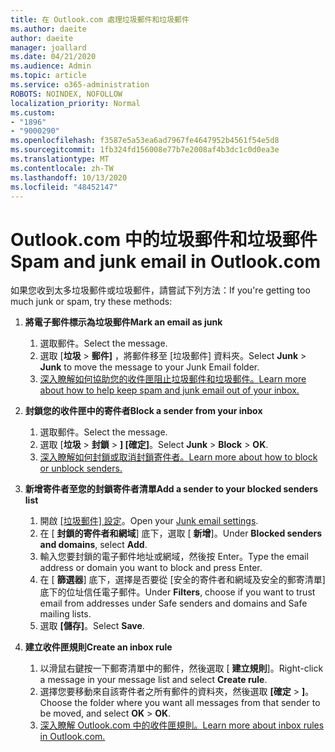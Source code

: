 ```yaml
---
title: 在 Outlook.com 處理垃圾郵件和垃圾郵件
ms.author: daeite
author: daeite
manager: joallard
ms.date: 04/21/2020
ms.audience: Admin
ms.topic: article
ms.service: o365-administration
ROBOTS: NOINDEX, NOFOLLOW
localization_priority: Normal
ms.custom:
- "1896"
- "9000290"
ms.openlocfilehash: f3587e5a53ea6ad7967fe4647952b4561f54e5d8
ms.sourcegitcommit: 1fb324fd156008e77b7e2008af4b3dc1c0d0ea3e
ms.translationtype: MT
ms.contentlocale: zh-TW
ms.lasthandoff: 10/13/2020
ms.locfileid: "48452147"
---
```

# <a name="spam-and-junk-email-in-outlookcom"></a><span data-ttu-id="1cf5e-102">Outlook.com 中的垃圾郵件和垃圾郵件</span><span class="sxs-lookup"><span data-stu-id="1cf5e-102">Spam and junk email in Outlook.com</span></span>

<span data-ttu-id="1cf5e-103">如果您收到太多垃圾郵件或垃圾郵件，請嘗試下列方法：</span><span class="sxs-lookup"><span data-stu-id="1cf5e-103">If you're getting too much junk or spam, try these methods:</span></span>

1. <span data-ttu-id="1cf5e-104">**將電子郵件標示為垃圾郵件**</span><span class="sxs-lookup"><span data-stu-id="1cf5e-104">**Mark an email as junk**</span></span>
    1. <span data-ttu-id="1cf5e-105">選取郵件。</span><span class="sxs-lookup"><span data-stu-id="1cf5e-105">Select the message.</span></span>
    1. <span data-ttu-id="1cf5e-106">選取 [**垃圾**  >  **郵件]** ，將郵件移至 [垃圾郵件] 資料夾。</span><span class="sxs-lookup"><span data-stu-id="1cf5e-106">Select **Junk** > **Junk** to move the message to your Junk Email folder.</span></span>
    1. [<span data-ttu-id="1cf5e-107">深入瞭解如何協助您的收件匣阻止垃圾郵件和垃圾郵件。</span><span class="sxs-lookup"><span data-stu-id="1cf5e-107">Learn more about how to help keep spam and junk email out of your inbox.</span></span>](https://support.office.com/article/a3ece97b-82f8-4a5e-9ac3-e92fa6427ae4?wt.mc_id=Office_Outlook_com_Alchemy)

1. <span data-ttu-id="1cf5e-108">**封鎖您的收件匣中的寄件者**</span><span class="sxs-lookup"><span data-stu-id="1cf5e-108">**Block a sender from your inbox**</span></span>
    1. <span data-ttu-id="1cf5e-109">選取郵件。</span><span class="sxs-lookup"><span data-stu-id="1cf5e-109">Select the message.</span></span>
    1. <span data-ttu-id="1cf5e-110">選取 [**垃圾**  >  **封鎖**  >  **] [確定]**。</span><span class="sxs-lookup"><span data-stu-id="1cf5e-110">Select **Junk** > **Block** > **OK**.</span></span>
    1. [<span data-ttu-id="1cf5e-111">深入瞭解如何封鎖或取消封鎖寄件者。</span><span class="sxs-lookup"><span data-stu-id="1cf5e-111">Learn more about how to block or unblock senders.</span></span>](https://support.office.com/article/afba1c94-77bb-4f50-8b85-057cf52f4d5e?wt.mc_id=Office_Outlook_com_Alchemy)

1. <span data-ttu-id="1cf5e-112">**新增寄件者至您的封鎖寄件者清單**</span><span class="sxs-lookup"><span data-stu-id="1cf5e-112">**Add a sender to your blocked senders list**</span></span>
    1. <span data-ttu-id="1cf5e-113">開啟 [ [垃圾郵件] 設定](https://outlook.live.com/mail/options/mail/junkEmail/blockedSendersAndDomainsV2)。</span><span class="sxs-lookup"><span data-stu-id="1cf5e-113">Open your [Junk email settings](https://outlook.live.com/mail/options/mail/junkEmail/blockedSendersAndDomainsV2).</span></span>
    1. <span data-ttu-id="1cf5e-114">在 [ **封鎖的寄件者和網域**] 底下，選取 [ **新增**]。</span><span class="sxs-lookup"><span data-stu-id="1cf5e-114">Under **Blocked senders and domains**, select **Add**.</span></span>
    1. <span data-ttu-id="1cf5e-115">輸入您要封鎖的電子郵件地址或網域，然後按 Enter。</span><span class="sxs-lookup"><span data-stu-id="1cf5e-115">Type the email address or domain you want to block and press Enter.</span></span>
    1. <span data-ttu-id="1cf5e-116">在 [ **篩選器**] 底下，選擇是否要從 [安全的寄件者和網域及安全的郵寄清單] 底下的位址信任電子郵件。</span><span class="sxs-lookup"><span data-stu-id="1cf5e-116">Under **Filters**, choose if you want to trust email from addresses under Safe senders and domains and Safe mailing lists.</span></span>
    1. <span data-ttu-id="1cf5e-117">選取 **[儲存]**。</span><span class="sxs-lookup"><span data-stu-id="1cf5e-117">Select **Save**.</span></span>

1. <span data-ttu-id="1cf5e-118">**建立收件匣規則**</span><span class="sxs-lookup"><span data-stu-id="1cf5e-118">**Create an inbox rule**</span></span>
    1. <span data-ttu-id="1cf5e-119">以滑鼠右鍵按一下郵寄清單中的郵件，然後選取 [ **建立規則**]。</span><span class="sxs-lookup"><span data-stu-id="1cf5e-119">Right-click a message in your message list and select **Create rule**.</span></span>
    1. <span data-ttu-id="1cf5e-120">選擇您要移動來自該寄件者之所有郵件的資料夾，然後選取 **[確定**  >  **]**。</span><span class="sxs-lookup"><span data-stu-id="1cf5e-120">Choose the folder where you want all messages from that sender to be moved, and select **OK** > **OK**.</span></span>
    1. [<span data-ttu-id="1cf5e-121">深入瞭解 Outlook.com 中的收件匣規則。</span><span class="sxs-lookup"><span data-stu-id="1cf5e-121">Learn more about inbox rules in Outlook.com.</span></span>](https://support.office.com/article/4b094371-a5d7-49bd-8b1b-4e4896a7cc5d?wt.mc_id=Office_Outlook_com_Alchemy)
